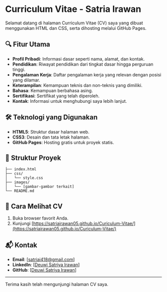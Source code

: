 # Curriculum Vitae - Satria Irawan

Selamat datang di halaman Curriculum Vitae (CV) saya yang dibuat menggunakan HTML dan CSS, serta dihosting melalui GitHub Pages.

## 🔍 Fitur Utama

- **Profil Pribadi**: Informasi dasar seperti nama, alamat, dan kontak.
- **Pendidikan**: Riwayat pendidikan dari tingkat dasar hingga perguruan tinggi.
- **Pengalaman Kerja**: Daftar pengalaman kerja yang relevan dengan posisi yang dilamar.
- **Keterampilan**: Kemampuan teknis dan non-teknis yang dimiliki.
- **Bahasa**: Kemampuan berbahasa asing.
- **Sertifikasi**: Sertifikat yang telah diperoleh.
- **Kontak**: Informasi untuk menghubungi saya lebih lanjut.

## 🛠️ Teknologi yang Digunakan

- **HTML5**: Struktur dasar halaman web.
- **CSS3**: Desain dan tata letak halaman.
- **GitHub Pages**: Hosting gratis untuk proyek statis.

## 📂 Struktur Proyek

```
├── index.html
├── css/
│   └── style.css
├── images/
│   └── [gambar-gambar terkait]
└── README.md
```

## 🚀 Cara Melihat CV

1. Buka browser favorit Anda.
2. Kunjungi [https://satriairawan05.github.io/Curiculum-Vitae/](https://satriairawan05.github.io/Curiculum-Vitae/)

## 📬 Kontak

- **Email**: [satriai418@gmail.com]
- **LinkedIn**: [[Deuwi Satriya Irawan](https://www.linkedin.com/in/satriai418/)]
- **GitHub**: [[Deuwi Satriya Irawan](https://github.com/satriairawan05)]

---

Terima kasih telah mengunjungi halaman CV saya.
